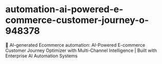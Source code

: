 # automation-ai-powered-e-commerce-customer-journey-o-948378
🤖 AI-generated Ecommerce automation: AI-Powered E-commerce Customer Journey Optimizer with Multi-Channel Intelligence | Built with Enterprise AI Automation Systems 
